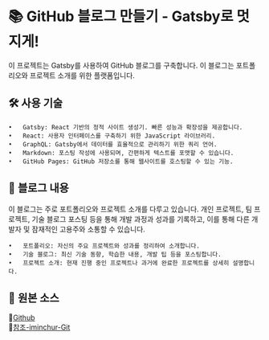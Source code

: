 # 📚 GitHub 블로그 만들기 - Gatsby로 멋지게!

이 프로젝트는 Gatsby를 사용하여 GitHub 블로그를 구축합니다. 이 블로그는 포트폴리오와 프로젝트 소개를 위한 플랫폼입니다.
<br>


## 🛠️ 사용 기술

	•	Gatsby: React 기반의 정적 사이트 생성기. 빠른 성능과 확장성을 제공합니다.
	•	React: 사용자 인터페이스를 구축하기 위한 JavaScript 라이브러리.
	•	GraphQL: Gatsby에서 데이터를 효율적으로 관리하기 위한 쿼리 언어.
	•	Markdown: 포스팅 작성에 사용되며, 간편하게 텍스트를 포맷할 수 있습니다.
	•	GitHub Pages: GitHub 저장소를 통해 웹사이트를 호스팅할 수 있는 기능.

## 📄 블로그 내용

이 블로그는 주로 포트폴리오와 프로젝트 소개를 다루고 있습니다. 개인 프로젝트, 팀 프로젝트, 기술 블로그 포스팅 등을 통해 개발 과정과 성과를 기록하고, 이를 통해 다른 개발자 및 잠재적인 고용주와 소통할 수 있습니다.

	•	포트폴리오: 자신의 주요 프로젝트와 성과를 정리하여 소개합니다.
	•	기술 블로그: 최신 기술 동향, 학습한 내용, 개발 팁 등을 포스팅합니다.
	•	프로젝트 소개: 현재 진행 중인 프로젝트나 과거에 완료한 프로젝트를 상세히 설명합니다.

 ## 💫 원본 소스
 📌[Github](https://github.com/konstantinmuenster/gatsby-starter-portfolio-minimal-theme)
 <br>
 📌[참조-iminchur-Git]("https://github.com/jiminchur/jiminchur.github.io")
 
